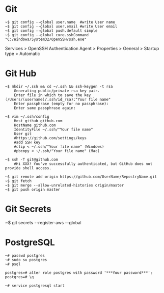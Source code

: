 
#  Git

```shell
~$ git config --global user.name  #write User name
~$ git config --global user.email #write User email
~$ git config --global push.default simple
~$ git config --global core.sshCommand "C:/Windows/System32/OpenSSH/ssh.exe"
```

Services >  OpenSSH Authentication Agent > Properties > General > Startup type > Automatic


#  Git Hub

```shell
~$ mkdir ~/.ssh && cd ~/.ssh && ssh-keygen -t rsa
    Generating public/private rsa key pair.
    Enter file in which to save the key (/Users/(username)/.ssh/id_rsa):"Your file name"
    Enter passphrase (empty for no passphrase):
    Enter same passphrase again:

~$ vim ~/.ssh/config
    Host github github.com
    HostName github.com
    IdentityFile ~/.ssh/"Your file name"
    User git
    #https://github.com/settings/keys
    #add SSH key
    #clip < ~/.ssh/"Your file name" (Windows)
    #pbcopy < ~/.ssh/"Your file name" (Mac)

~$ ssh -T git@github.com
    #Hi XXX! You've successfully authenticated, but GitHub does not provide shell access.

~$ git remote add origin https://github.com/UserName/RepostryName.git
~$ git fetch
~$ git merge --allow-unrelated-histories origin/master
~$ git push origin master
```

#  Git Secrets

~$ git secrets --register-aws --global

# PostgreSQL

```
~# passwd postgres
~# sudo su postgres
~# psql

postgres=# alter role postgres with password '***Your password***';
postgres=# \q

~# service postgresql start
```
